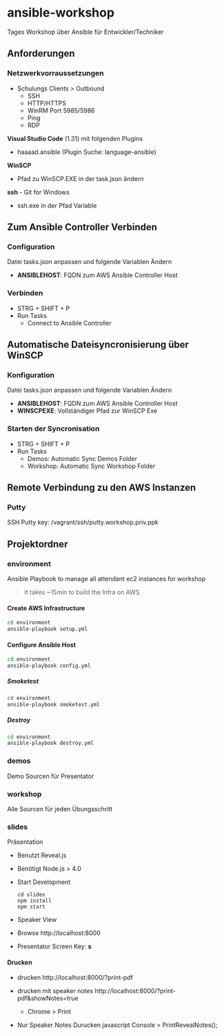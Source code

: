 # ansible-workshop

Tages Workshop über Ansible für Entwickler/Techniker

## Anforderungen

### Netzwerkvorraussetzungen

- Schulungs Clients > Outbound
  - SSH
  - HTTP/HTTPS
  - WinRM Port 5985/5986
  - Ping
  - RDP

**Visual Studio Code** (1.31) mit folgenden Plugins

- haaaad.ansible (Plugin Suche: language-ansible)

**WinSCP**

- Pfad zu WinSCP.EXE in der task.json ändern

**ssh** - Git for Windows

- ssh.exe in der Pfad Variable

## Zum Ansible Controller Verbinden

### Configuration

Datei tasks.json anpassen und folgende Variablen Ändern

- **ANSIBLEHOST**: FQDN zum AWS Ansible Controller Host

### Verbinden

- STRG + SHIFT + P
- Run Tasks
  - Connect to Ansible Controller

## Automatische Dateisyncronisierung über WinSCP

### Konfiguration

Datei tasks.json anpassen und folgende Variablen Ändern

- **ANSIBLEHOST**: FQDN zum AWS Ansible Controller Host
- **WINSCPEXE**: Vollständiger Pfad zur WinSCP Exe

### Starten der Syncronisation

- STRG + SHIFT + P
- Run Tasks
  - Demos: Automatic Sync Demos Folder
  - Workshop: Automatic Sync Workshop Folder

## Remote Verbindung zu den AWS Instanzen

### Putty

SSH Putty key: /vagrant/ssh/putty.workshop.priv.ppk

## Projektordner

### environment

Ansible Playbook to manage all attendant ec2 instances for workshop

> It takes ~15min to build the Infra on AWS
  
#### Create AWS Infrastructure

```sh
cd environment
ansible-playbook setup.yml
```

#### Configure Ansible Host

```sh
cd environment
ansible-playbook config.yml
```

##### Smoketest

```sh
cd environment
ansible-playbook smoketest.yml
```

##### Destroy

```sh
cd environment
ansible-playbook destroy.yml
```

### demos

Demo Sourcen für Presentator

### workshop

Alle Sourcen für jeden Übungsschritt

### slides

Präsentation

- Benutzt Reveal.js
- Benötigt Node.js > 4.0
- Start Development

  ```batch
  cd slides
  npm install
  npm start
  ```

- Speaker View
- Browse http://localhost:8000
- Presentator Screen Key: **s**

#### Drucken
- drucken http://localhost:8000/?print-pdf
- drucken mit speaker notes http://localhost:8000/?print-pdf&showNotes=true
  - Chrome > Print

- Nur Speaker Notes Durucken
  javascript Console > PrintRevealNotes();